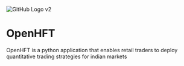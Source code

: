 ![GitHub Logo v2](https://github.com/user-attachments/assets/9c5562d7-5f73-4cad-ab1c-5eca039687af)
# OpenHFT

OpenHFT is a python application that enables retail traders to deploy quantitative trading strategies for indian markets
